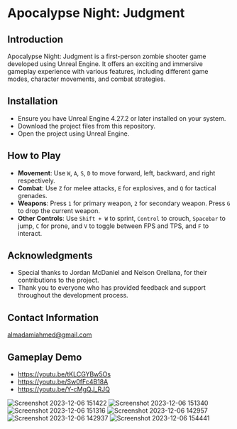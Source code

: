 # Apocalypse Night: Judgment

## Introduction
Apocalypse Night: Judgment is a first-person zombie shooter game developed using Unreal Engine. It offers an exciting and immersive gameplay experience with various features, including different game modes, character movements, and combat strategies.

## Installation
- Ensure you have Unreal Engine 4.27.2 or later installed on your system.
- Download the project files from this repository.
- Open the project using Unreal Engine.

## How to Play
- **Movement**: Use `W`, `A`, `S`, `D` to move forward, left, backward, and right respectively.
- **Combat**: Use `Z` for melee attacks, `E` for explosives, and `Q` for tactical grenades.
- **Weapons**: Press `1` for primary weapon, `2` for secondary weapon. Press `G` to drop the current weapon.
- **Other Controls**: Use `Shift + W` to sprint, `Control` to crouch, `Spacebar` to jump, `C` for prone, and `V` to toggle between FPS and TPS, and `F` to interact.


## Acknowledgments
- Special thanks to Jordan McDaniel and Nelson Orellana, for their contributions to the project.
- Thank you to everyone who has provided feedback and support throughout the development process.

## Contact Information
almadamiahmed@gmail.com

## Gameplay Demo
- https://youtu.be/tKLCGYBw5Os
- https://youtu.be/Sw0fFc4B18A
- https://youtu.be/Y-cMgQJ_RJQ


![Screenshot 2023-12-06 151422](https://github.com/Almadam1/Apocalypse-Night-Judgment/assets/39468822/f2d99943-a29b-4767-b85a-63786c981a42)
![Screenshot 2023-12-06 151340](https://github.com/Almadam1/Apocalypse-Night-Judgment/assets/39468822/f4c66c7a-44f0-4589-8b95-0c06ce7c3b19)
![Screenshot 2023-12-06 151316](https://github.com/Almadam1/Apocalypse-Night-Judgment/assets/39468822/fa958f79-4eac-40c5-b34f-bcd8c484e138)
![Screenshot 2023-12-06 142957](https://github.com/Almadam1/Apocalypse-Night-Judgment/assets/39468822/5838f7bc-d0e5-41a1-92ea-d0cc5dc4891e)
![Screenshot 2023-12-06 142937](https://github.com/Almadam1/Apocalypse-Night-Judgment/assets/39468822/aa945703-efab-4589-a212-e2792fd44537)
![Screenshot 2023-12-06 154441](https://github.com/Almadam1/Apocalypse-Night-Judgment/assets/39468822/faca0587-db5b-4442-bc87-e6dda53dcbf5)

